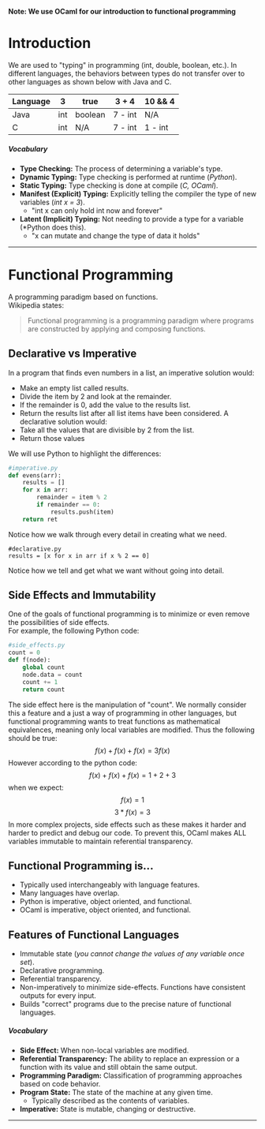 **Note: We use OCaml for our introduction to functional programming**
# Introduction
We are used to "typing" in programming (int, double, boolean, etc.). 
In different languages, the behaviors between types do not transfer over to other languages as shown below with Java and C.

| Language | 3 | true | 3 + 4 | 10 && 4 |
| --- | --- | --- | --- | --- |
| Java | int | boolean | 7 - int | N/A |
| C | int | N/A | 7 - int | 1 - int |

##### Vocabulary
- **Type Checking:** The process of determining a variable's type. 
- **Dynamic Typing:** Type checking is performed at runtime (*Python*). 
- **Static Typing:** Type checking is done at compile (*C, OCaml*). 
- **Manifest (Explicit) Typing:** Explicitly telling the compiler the type of new variables (*int x = 3*).
	- "int x can only hold int now and forever"
- **Latent (Implicit) Typing:** Not needing to provide a type for a variable (*Python does this). 
	- "x can mutate and change the type of data it holds"
---
# Functional Programming
A programming paradigm based on functions. <br> Wikipedia states:
>Functional programming is a programming paradigm where programs are constructed by applying and composing functions.
## Declarative vs Imperative
In a program that finds even numbers in a list, an imperative solution would:
- Make an empty list called results.
- Divide the item by 2 and look at the remainder.
- If the remainder is 0, add the value to the results list.
- Return the results list after all list items have been considered.
A declarative solution would:
- Take all the values that are divisible by 2 from the list.
- Return those values

We will use Python to highlight the differences:
```python
#imperative.py
def evens(arr):
	results = []
	for x in arr:
		remainder = item % 2
		if remainder == 0:
			results.push(item)
	return ret
```
Notice how we walk through every detail in creating what we need.
```
#declarative.py
results = [x for x in arr if x % 2 == 0]
```
Notice how we tell and get what we want without going into detail.
## Side Effects and Immutability
One of the goals of functional programming is to minimize or even remove the possibilities of side effects. <br>
For example, the following Python code:
```python
#side_effects.py
count = 0
def f(node):
	global count
	node.data = count
	count += 1
	return count
```
The side effect here is the manipulation of "count". We normally consider this a feature and a just a way of programming in other languages, but functional programming wants to treat functions as mathematical equivalences, meaning only local variables are modified. Thus the following should be true:
$$f(x) + f(x) + f(x) = 3f(x)$$
However according to the python code:
$$f(x) + f(x) + f(x) = 1 + 2 + 3$$
when we expect: 
$$f(x) = 1$$
$$3*f(x) = 3$$
In more complex projects, side effects such as these makes it harder and harder to predict and debug our code. To prevent this, OCaml makes ALL variables immutable to maintain referential transparency.

## Functional Programming is...
- Typically used interchangeably with language features.
- Many languages have overlap.
- Python is imperative, object oriented, and functional.
- OCaml is imperative, object oriented, and functional.
## Features of Functional Languages
- Immutable state (*you cannot change the values of any variable once set*).
- Declarative programming.
- Referential transparency.
- Non-imperatively to minimize side-effects. Functions have consistent outputs for every input.
- Builds "correct" programs due to the precise nature of functional languages.
##### Vocabulary
- **Side Effect:** When non-local variables are modified.
- **Referential Transparency:** The ability to replace an expression or a function with its value and still obtain the same output.
- **Programming Paradigm:** Classification of programming approaches based on code behavior.
- **Program State:** The state of the machine at any given time.
	- Typically described as the contents of variables.
- **Imperative:** State is mutable, changing or destructive.
---

